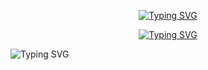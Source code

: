 <p align="center">
  <a href="https://git.io/typing-svg"><img src="https://readme-typing-svg.herokuapp.com?font=Fira+Code&weight=500&pause=1000&color=FF1493&center=true&vCenter=true&repeat=false&width=435&lines=Rodolfo+Chivalan" alt="Typing SVG" /></a>
</p>

<p align="center">
  <a href="https://git.io/typing-svg"><img src="https://readme-typing-svg.herokuapp.com?font=Fira+Code&weight=500&pause=1000&color=FF1493&center=true&vCenter=true&width=435&lines=System+Engineering+Student" alt="Typing SVG" /></a>
</p>

![Typing SVG](https://readme-typing-svg.demolab.com?font=Fira+Code&size=22&pause=1000&color=1E90FF&width=435&lines=%F0%9F%9A80+Welcome+to+my+profile!+;%E2%9C%8C%EF%B8%8F+I'm+happy+you're+here)

